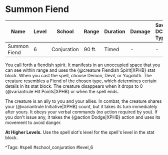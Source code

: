 # Summon Fiend

| Name | Level | School | Range | Duration | Damage | Save DC & Type |
|------|-------|--------|-------|----------|--------|----------------|
| Summon Fiend | 6 | Conjuration | 90 ft. | Timed | - | - |

You call forth a fiendish spirit. It manifests in an unoccupied space that you can see within range and uses the {@creature Fiendish Spirit|XPHB} stat block. When you cast the spell, choose Demon, Devil, or Yugoloth. The creature resembles a Fiend of the chosen type, which determines certain details in its stat block. The creature disappears when it drops to 0 {@variantrule Hit Points|XPHB} or when the spell ends.

The creature is an ally to you and your allies. In combat, the creature shares your {@variantrule Initiative|XPHB} count, but it takes its turn immediately after yours. It obeys your verbal commands (no action required by you). If you don't issue any, it takes the {@action Dodge|XPHB} action and uses its movement to avoid danger.

**At Higher Levels.** Use the spell slot's level for the spell's level in the stat block.

^Tags: #spell #school_conjuration #level_6